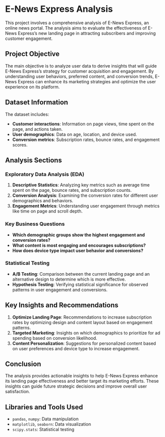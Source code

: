 # E-News Express Analysis

This project involves a comprehensive analysis of E-News Express, an online news portal. The analysis aims to evaluate the effectiveness of E-News Express’s new landing page in attracting subscribers and improving customer engagement.

## Project Objective

The main objective is to analyze user data to derive insights that will guide E-News Express’s strategy for customer acquisition and engagement. By understanding user behaviors, preferred content, and conversion trends, E-News Express can enhance its marketing strategies and optimize the user experience on its platform.

## Dataset Information

The dataset includes:
- **Customer interactions**: Information on page views, time spent on the page, and actions taken.
- **User demographics**: Data on age, location, and device used.
- **Conversion metrics**: Subscription rates, bounce rates, and engagement scores.

## Analysis Sections

### Exploratory Data Analysis (EDA)
1. **Descriptive Statistics**: Analyzing key metrics such as average time spent on the page, bounce rates, and subscription counts.
2. **Conversion Analysis**: Examining the conversion rates for different user demographics and behaviors.
3. **Engagement Metrics**: Understanding user engagement through metrics like time on page and scroll depth.

### Key Business Questions
- **Which demographic groups show the highest engagement and conversion rates?**
- **What content is most engaging and encourages subscriptions?**
- **How does device type impact user behavior and conversions?**

### Statistical Testing
- **A/B Testing**: Comparison between the current landing page and an alternative design to determine which is more effective.
- **Hypothesis Testing**: Verifying statistical significance for observed patterns in user engagement and conversions.

## Key Insights and Recommendations

1. **Optimize Landing Page**: Recommendations to increase subscription rates by optimizing design and content layout based on engagement patterns.
2. **Targeted Marketing**: Insights on which demographics to prioritize for ad spending based on conversion likelihood.
3. **Content Personalization**: Suggestions for personalized content based on user preferences and device type to increase engagement.

## Conclusion

The analysis provides actionable insights to help E-News Express enhance its landing page effectiveness and better target its marketing efforts. These insights can guide future strategic decisions and improve overall user satisfaction.

## Libraries and Tools Used

- `pandas`, `numpy`: Data manipulation
- `matplotlib`, `seaborn`: Data visualization
- `scipy.stats`: Statistical testing
